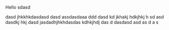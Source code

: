 Hello
sdasd

dasd
jhkkhkdasdasd
dasd
assdasdaaa
ddd
dasd kd jkhakj hdkjhkj h sd asd
dasdkj hkj
dasd jasdadhjhkhdasdas
kdhkjhdj
das
d
dasdasd
asd
as
d
a
s
